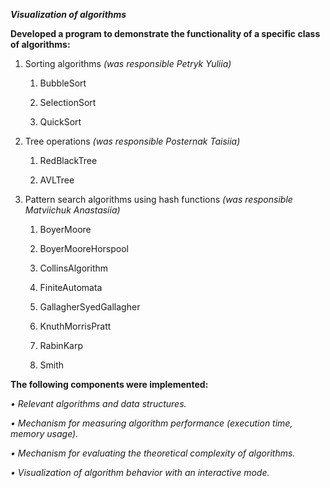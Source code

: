 <b> <em> Visualization of algorithms </em> </b>

 
 <b>Developed a program to demonstrate the functionality of a specific class of algorithms:  </b>

  1) Sorting algorithms *(was responsible Petryk Yuliia)*

       1. BubbleSort
 
       2. SelectionSort

       3. QuickSort
     
  2) Tree operations *(was responsible Posternak Taisiia)*
  
      1. RedBlackTree

      2. AVLTree

  3) Pattern search algorithms using hash functions  *(was responsible Matviichuk Anastasiia)*

      1. BoyerMoore

      2. BoyerMooreHorspool

      3. CollinsAlgorithm

      4. FiniteAutomata

      5. GallagherSyedGallagher

      6. KnuthMorrisPratt

      7. RabinKarp

      8. Smith


<b> The following components were implemented: </b>

*• Relevant algorithms and data structures.*

*• Mechanism for measuring algorithm performance (execution time, memory usage).*

*• Mechanism for evaluating the theoretical complexity of algorithms.*

*• Visualization of algorithm behavior with an interactive mode.*
